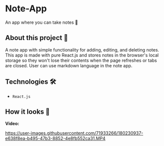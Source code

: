 # Note-App
An app where you can take notes 📝

## About this project 🚀
A note app with simple functionality for adding, editing, and deleting notes. This app is made with pure React.js and stores notes in the browser's local storage so they won't lose their contents when the page refreshes or tabs are closed. User can use markdown language in the note app.
## Technologies 🛠️
* `React.js`


## How it looks 👀

<strong>Video:</strong>



https://user-images.githubusercontent.com/71933266/180230937-e638f8ea-b495-47b3-8852-4e8fb552ca31.MP4




